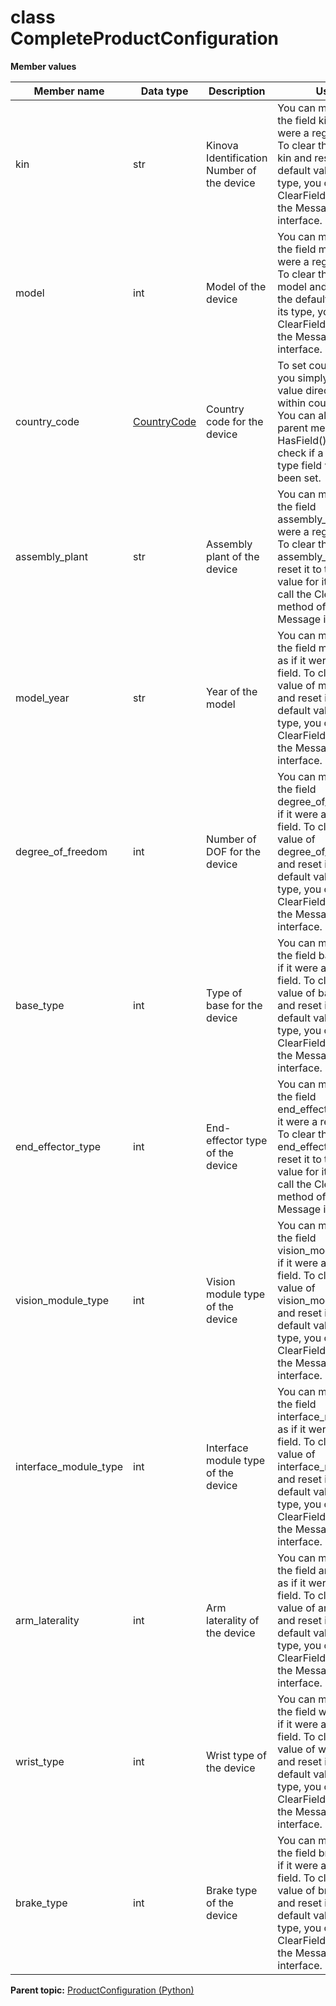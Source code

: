 # class CompleteProductConfiguration

 **Member values** 

|Member name|Data type|Description|Usage|
|-----------|---------|-----------|-----|
|kin|str|Kinova Identification Number of the device|You can manipulate the field kin as if it were a regular field. To clear the value of kin and reset it to the default value for its type, you call the ClearField\(\) method of the Message interface.|
|model|int|Model of the device|You can manipulate the field model as if it were a regular field. To clear the value of model and reset it to the default value for its type, you call the ClearField\(\) method of the Message interface.|
|country\_code| [CountryCode](../Common/CountryCode.md#)|Country code for the device|To set country\_code, you simply assign a value directly to a field within country\_code. You can also use the parent message's HasField\(\) method to check if a message type field value has been set.|
|assembly\_plant|str|Assembly plant of the device|You can manipulate the field assembly\_plant as if it were a regular field. To clear the value of assembly\_plant and reset it to the default value for its type, you call the ClearField\(\) method of the Message interface.|
|model\_year|str|Year of the model|You can manipulate the field model\_year as if it were a regular field. To clear the value of model\_year and reset it to the default value for its type, you call the ClearField\(\) method of the Message interface.|
|degree\_of\_freedom|int|Number of DOF for the device|You can manipulate the field degree\_of\_freedom as if it were a regular field. To clear the value of degree\_of\_freedom and reset it to the default value for its type, you call the ClearField\(\) method of the Message interface.|
|base\_type|int|Type of base for the device|You can manipulate the field base\_type as if it were a regular field. To clear the value of base\_type and reset it to the default value for its type, you call the ClearField\(\) method of the Message interface.|
|end\_effector\_type|int|End-effector type of the device|You can manipulate the field end\_effector\_type as if it were a regular field. To clear the value of end\_effector\_type and reset it to the default value for its type, you call the ClearField\(\) method of the Message interface.|
|vision\_module\_type|int|Vision module type of the device|You can manipulate the field vision\_module\_type as if it were a regular field. To clear the value of vision\_module\_type and reset it to the default value for its type, you call the ClearField\(\) method of the Message interface.|
|interface\_module\_type|int|Interface module type of the device|You can manipulate the field interface\_module\_type as if it were a regular field. To clear the value of interface\_module\_type and reset it to the default value for its type, you call the ClearField\(\) method of the Message interface.|
|arm\_laterality|int|Arm laterality of the device|You can manipulate the field arm\_laterality as if it were a regular field. To clear the value of arm\_laterality and reset it to the default value for its type, you call the ClearField\(\) method of the Message interface.|
|wrist\_type|int|Wrist type of the device|You can manipulate the field wrist\_type as if it were a regular field. To clear the value of wrist\_type and reset it to the default value for its type, you call the ClearField\(\) method of the Message interface.|
|brake\_type|int|Brake type of the device|You can manipulate the field brake\_type as if it were a regular field. To clear the value of brake\_type and reset it to the default value for its type, you call the ClearField\(\) method of the Message interface.|

**Parent topic:** [ProductConfiguration \(Python\)](../../summary_pages/ProductConfiguration.md)

